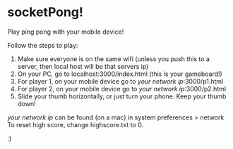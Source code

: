 # socketPong!

Play ping pong with your mobile device!

Follow the steps to play:

1. Make sure everyone is on the same wifi (unless you push this to a server, then local host will be that servers ip)
2. On your PC, go to localhost:3000/index.html (this is your gameboard!)
3. For player 1, on your mobile device go to _your network ip_:3000/p1.html
4. For player 2, on your mobile device go to _your network ip_:3000/p2.html
5. Slide your thumb horizontally, or just turn your phone. Keep your thumb down!

_your network ip_ can be found (on a mac) in system preferences > network
To reset high score, change highscore.txt to 0. 

:) 


